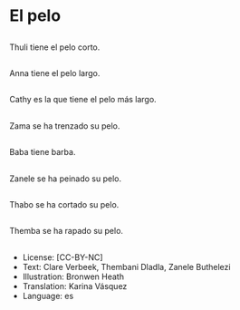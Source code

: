 # El pelo

##
Thuli tiene el pelo corto.

##
Anna tiene el pelo largo.

##
Cathy es la que tiene el pelo más largo.

##
Zama se ha trenzado su pelo.

##
Baba tiene barba.

##
Zanele se ha peinado su pelo.

##
Thabo se ha cortado su pelo.

##
Themba se ha rapado su pelo.

##
* License: [CC-BY-NC]
* Text: Clare Verbeek, Thembani Dladla, Zanele Buthelezi
* Illustration: Bronwen Heath
* Translation: Karina Vásquez
* Language: es
